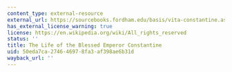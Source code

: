 ```yaml
---
content_type: external-resource
external_url: https://sourcebooks.fordham.edu/basis/vita-constantine.asp
has_external_license_warning: true
license: https://en.wikipedia.org/wiki/All_rights_reserved
status: ''
title: The Life of the Blessed Emperor Constantine
uid: 50eda7ca-2746-4697-8fa3-af398ae6b31d
wayback_url: ''
---
```

